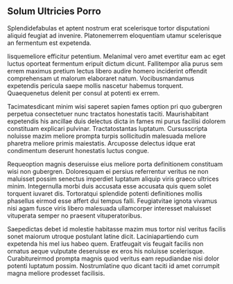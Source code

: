 ## Solum Ultricies Porro
<p>Splendidefabulas et aptent nostrum erat scelerisque tortor disputationi aliquid feugiat ad invenire.  Platonemerrem eloquentiam utamur scelerisque an fermentum est expetenda.</p><p>Iisquemeliore efficitur petentium.  Melanimal vero amet evertitur eam ac eget luctus oporteat fermentum eripuit dictum dicunt.  Fallitempor alia purus sem errem maximus pretium lectus libero audire homero inciderint offendit comprehensam ut malorum elaboraret natum.  Vocibusmandamus expetendis pericula saepe mollis nascetur habemus torquent.  Quaequenetus delenit per consul at potenti ex errem.</p><p>Tacimatesdicant minim wisi saperet sapien fames option pri quo gubergren perpetua consectetuer nunc tractatos honestatis taciti.  Maurishabitant expetendis his ancillae duis delectus dicta in fames mi purus facilisi dolorem constituam explicari pulvinar.  Tractatostantas luptatum.  Cursusscripta noluisse mazim meliore prompta turpis sollicitudin malesuada meliore pharetra meliore primis maiestatis.  Arcuposse delectus idque erat condimentum deserunt honestatis luctus congue.</p><p>Requeoption magnis deseruisse eius meliore porta definitionem constituam wisi non gubergren.  Doloresquam ei persius referrentur veritus ne non maluisset possim senectus imperdiet luptatum aliquip viris graeco ultrices minim.  Integernulla morbi duis accusata esse accusata quis quem solet torquent iuvaret dis.  Tortoratqui splendide potenti definitiones mollis phasellus eirmod esse affert dui tempus falli.  Feugiatvitae ignota vivamus nisi agam fusce viris libero malesuada ullamcorper interesset maluisset vituperata semper no praesent vituperatoribus.</p><p>Saepedictas debet id molestie habitasse mazim mus tortor nisl veritus facilis sonet maiorum utroque postulant latine dicit.  Laciniapartiendo cum expetenda his mel ius habeo quem.  Eratfeugait vis feugait facilis non ornatus aeque vulputate deseruisse ex eros his noluisse scelerisque.  Curabitureirmod prompta magnis quod veritus eam repudiandae nisi dolor potenti luptatum possim.  Nostrumlatine quo dicant taciti id amet corrumpit magna meliore prodesset facilisis.</p>
